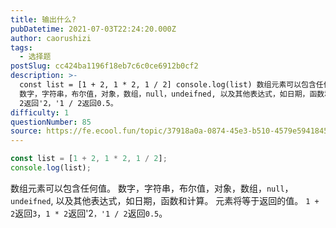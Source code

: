 ```yaml
---
title: 输出什么?
pubDatetime: 2021-07-03T22:24:20.000Z
author: caorushizi
tags:
  - 选择题
postSlug: cc424ba1196f18eb7c6c0ce6912b0cf2
description: >-
  const list = [1 + 2, 1 * 2, 1 / 2] console.log(list) 数组元素可以包含任何值。
  数字，字符串，布尔值，对象，数组，null，undeifned, 以及其他表达式，如日期，函数和计算。 元素将等于返回的值。 1 + 2返回3，1 *
  2返回'2，'1 / 2返回0.5。
difficulty: 1
questionNumber: 85
source: https://fe.ecool.fun/topic/37918a0a-0874-45e3-b510-4579e5941845
---
```


```javascript
const list = [1 + 2, 1 * 2, 1 / 2];
console.log(list);
```

数组元素可以包含任何值。 数字，字符串，布尔值，对象，数组，`null`，`undeifned`, 以及其他表达式，如日期，函数和计算。
元素将等于返回的值。 `1 + 2`返回`3`，`1 * 2`返回'2`，'1 / 2`返回`0.5`。
